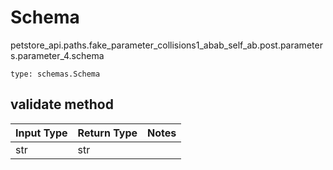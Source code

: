 # Schema
petstore_api.paths.fake_parameter_collisions1_abab_self_ab.post.parameters.parameter_4.schema
```
type: schemas.Schema
```

## validate method
Input Type | Return Type | Notes
------------ | ------------- | -------------
str | str |
